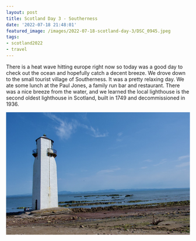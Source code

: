 ```yaml
---
layout: post
title: Scotland Day 3 - Southerness
date: '2022-07-18 21:48:01'
featured_image: /images/2022-07-18-scotland-day-3/DSC_0945.jpeg
tags:
- scotland2022
- travel
---
```


There is a heat wave hitting europe right now so today was a good day to check out the ocean and hopefully catch a decent breeze. We drove down to the small tourist village of Southerness. It was a pretty relaxing day. We ate some lunch at the Paul Jones, a family run bar and restaurant. There was a nice breeze from the water, and we learned the local lighthouse is the second oldest lighthouse in Scotland, built in 1749 and decommissioned in 1936.

![](/images/2022-07-18-scotland-day-3/DSC_0972.jpeg)